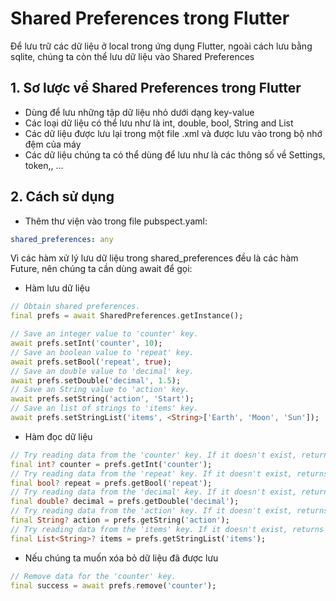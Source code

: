 # Shared Preferences trong Flutter

Để lưu trữ các dữ liệu ở local trong ứng dụng Flutter, ngoài cách lưu bằng sqlite, chúng ta còn thể lưu dữ liệu vào Shared Preferences

## 1. Sơ lược về Shared Preferences trong Flutter

- Dùng để lưu những tập dữ liệu nhỏ dưới dạng key-value
- Các loại dữ liệu có thể lưu như là int, double, bool, String and List<String>
- Các dữ liệu được lưu lại trong một file .xml và được lưu vào trong bộ nhớ đệm của máy
- Các dữ liệu chúng ta có thể dùng để lưu như là các thông số về Settings, token,, …

## 2. Cách sử dụng

- Thêm thư viện vào trong file pubspect.yaml:

```yaml
shared_preferences: any
```

Vì các hàm xử lý lưu dữ liệu trong shared_preferences đều là các hàm Future, nên chúng ta cần dùng await để gọi:

- Hàm lưu dữ liệu

```dart
// Obtain shared preferences.
final prefs = await SharedPreferences.getInstance();

// Save an integer value to 'counter' key. 
await prefs.setInt('counter', 10);
// Save an boolean value to 'repeat' key. 
await prefs.setBool('repeat', true);
// Save an double value to 'decimal' key. 
await prefs.setDouble('decimal', 1.5);
// Save an String value to 'action' key. 
await prefs.setString('action', 'Start');
// Save an list of strings to 'items' key. 
await prefs.setStringList('items', <String>['Earth', 'Moon', 'Sun']);
```

- Hàm đọc dữ liệu

```dart
// Try reading data from the 'counter' key. If it doesn't exist, returns null.
final int? counter = prefs.getInt('counter');
// Try reading data from the 'repeat' key. If it doesn't exist, returns null.
final bool? repeat = prefs.getBool('repeat');
// Try reading data from the 'decimal' key. If it doesn't exist, returns null.
final double? decimal = prefs.getDouble('decimal');
// Try reading data from the 'action' key. If it doesn't exist, returns null.
final String? action = prefs.getString('action');
// Try reading data from the 'items' key. If it doesn't exist, returns null.
final List<String>? items = prefs.getStringList('items');
```

- Nếu chúng ta muốn xóa bỏ dữ liệu đã được lưu

```dart
// Remove data for the 'counter' key. 
final success = await prefs.remove('counter');
```